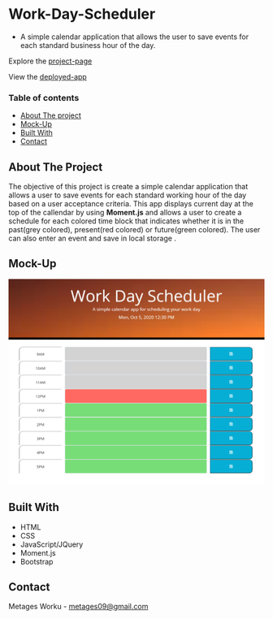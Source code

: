 # Work-Day-Scheduler
  * A simple calendar application that allows the user to save events for each standard business hour of the day.

Explore the [project-page](https://github.com/Mgithub89/Work-Day-Scheduler.git)

View the [deployed-app](https://mgithub89.github.io/Work-Day-Scheduler/)

### Table of contents
   * [About The project](#About-The-Project)
   * [Mock-Up](#Mock-Up)
   * [Built With](#Built-With)
   * [Contact](#Contact)

 ## About The Project 
  
  The objective of this project is create a simple calendar application that allows a user to save events for each standard working hour of the day based on a user acceptance criteria.
  This app displays current day at the top of the callendar by using **Moment.js** and allows a user to create a schedule for each colored time block that indicates whether it is in the past(grey colored), present(red colored) or future(green colored). The user can also enter an event and save in local storage .

## Mock-Up
![Ui](Capture.PNG)

## Built With 
   * HTML
   * CSS
   * JavaScript/JQuery
   * Moment.js
   * Bootstrap

## Contact
Metages Worku - [metages09@gmail.com](mailto:metages09@gmail.com)
